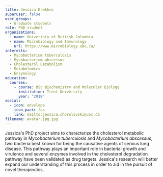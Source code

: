 ```yaml
---
title: Jessica Krekhno
superuser: false
user_groups:
  - Graduate students
role: PhD student
organizations:
  - name: Univeristy of British Columbia
  - name: Microbiology and Immunology
    url: https://www.microbiology.ubc.ca/
interests:
  - Mycobacterium tuberculosis
  - Mycobacterium abscessus
  - Cholesterol Catabolism
  - Metabolomics
  - Enzymology
education:
  courses:
    - course: BSc Biochemistry and Molecular Biology
      institution: Trent University
      year: "2018"
social:
  - icon: envelope
    icon_pack: fas
    link: mailto:jessica.chorolovski@ubc.ca
filename: avatar.jpg.jpg
---
```

Jessica's PhD project aims to characterize the cholesterol metabolic pathway in M*ycobacterium tuberculosis* and *Mycobacterium abscessus*, two bacteria best known for being the causative agents of serious lung disease. This pathway plays an important role in bacterial growth and virulence and several enzymes involved in the cholesterol degradation pathway have been validated as drug targets. Jessica's research will better expand our understanding of this process in order to aid in the pursuit of novel therapeutics.